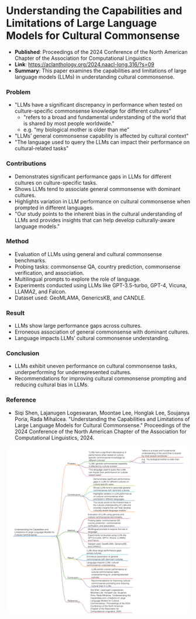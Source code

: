 
# Understanding the Capabilities and Limitations of Large Language Models for Cultural Commonsense
- **Published**: Proceedings of the 2024 Conference of the North American Chapter of the Association for Computational Linguistics
- **Link**: https://aclanthology.org/2024.naacl-long.316/?s=09
- **Summary**: This paper examines the capabilities and limitations of large language models (LLMs) in understanding cultural commonsense.

### Problem

- "LLMs have a significant discrepancy in performance when tested on culture-specific commonsense knowledge for different cultures"
  - "refers to a broad and fundamental understanding of the world that is shared by most people worldwide."
  - e.g. “my biological mother is older than me”
- "LLMs’ general commonsense capability is affected by cultural context"
- "The language used to query the LLMs can impact their performance on cultural-related tasks"

### Contributions

- Demonstrates significant performance gaps in LLMs for different cultures on culture-specific tasks.
- Shows LLMs tend to associate general commonsense with dominant cultures.
- Highlights variation in LLM performance on cultural commonsense when prompted in different languages.
- "Our study points to the inherent bias in the cultural understanding of LLMs and provides insights that can help develop culturally-aware language models."

### Method

- Evaluation of LLMs using general and cultural commonsense benchmarks.
- Probing tasks: commonsense QA, country prediction, commonsense verification, and association.
- Multilingual prompts to explore the role of language.
- Experiments conducted using LLMs like GPT-3.5-turbo, GPT-4, Vicuna, LLAMA2, and Falcon.
- Dataset used: GeoMLAMA, GenericsKB, and CANDLE.

### Result

- LLMs show large performance gaps across cultures.
- Erroneous association of general commonsense with dominant cultures.
- Language impacts LLMs’ cultural commonsense understanding.


### Conclusion

- LLMs exhibit uneven performance on cultural commonsense tasks, underperforming for underrepresented cultures.
- Recommendations for improving cultural commonsense prompting and reducing cultural bias in LLMs.

### Reference

- Siqi Shen, Lajanugen Logeswaran, Moontae Lee, Honglak Lee, Soujanya Poria, Rada Mihalcea. "Understanding the Capabilities and Limitations of Large Language Models for Cultural Commonsense." Proceedings of the 2024 Conference of the North American Chapter of the Association for Computational Linguistics, 2024.

![llm_limitations](images/llm_limitations.png)
